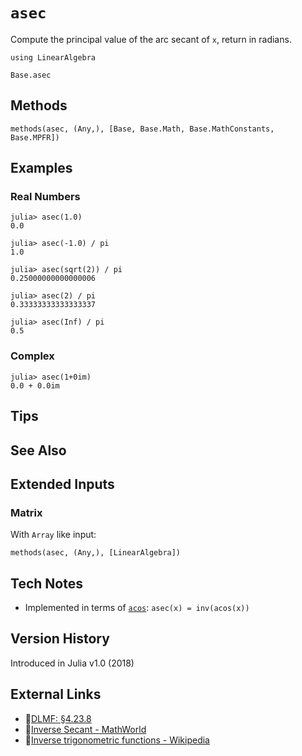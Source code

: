 # `asec`

Compute the principal value of the arc secant of `x`,
return in radians.

```@setup repl_only
using LinearAlgebra
```
```@docs
Base.asec
```


## Methods

```@repl
methods(asec, (Any,), [Base, Base.Math, Base.MathConstants, Base.MPFR])
```


## Examples

### Real Numbers
```jldoctest
julia> asec(1.0)
0.0

julia> asec(-1.0) / pi
1.0

julia> asec(sqrt(2)) / pi
0.25000000000000006

julia> asec(2) / pi
0.33333333333333337

julia> asec(Inf) / pi
0.5
```

### Complex
```jldoctest
julia> asec(1+0im)
0.0 + 0.0im
```

## Tips


## See Also



## Extended Inputs

### Matrix
With `Array` like input:
```@repl repl_only
methods(asec, (Any,), [LinearAlgebra])
```


## Tech Notes

- Implemented in terms of [`acos`](@ref): `asec(x) = inv(acos(x))`


## Version History

Introduced in Julia v1.0 (2018)


## External Links
- 🔗[DLMF: §4.23.8](https://dlmf.nist.gov/4.23#E8)
- 🔗[Inverse Secant - MathWorld](https://mathworld.wolfram.com/InverseSecant.html)
- 🔗[Inverse trigonometric functions - Wikipedia](https://en.wikipedia.org/wiki/Inverse_trigonometric_functions)
